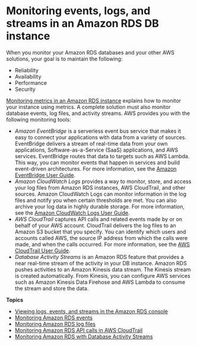 # Monitoring events, logs, and streams in an Amazon RDS DB instance<a name="CHAP_Monitor_Logs_Events"></a>

When you monitor your Amazon RDS databases and your other AWS solutions, your goal is to maintain the following:
+ Reliability
+ Availability
+ Performance
+ Security

[Monitoring metrics in an Amazon RDS instance](CHAP_Monitoring.md) explains how to monitor your instance  using metrics\. A complete solution must also monitor database events, log files, and activity streams\. AWS provides you with the following monitoring tools:
+ *Amazon EventBridge* is a serverless event bus service that makes it easy to connect your applications with data from a variety of sources\. EventBridge delivers a stream of real\-time data from your own applications, Software\-as\-a\-Service \(SaaS\) applications, and AWS services\. EventBridge routes that data to targets such as AWS Lambda\. This way, you can monitor events that happen in services and build event\-driven architectures\. For more information, see the [Amazon EventBridge User Guide](https://docs.aws.amazon.com/eventbridge/latest/userguide/)\.
+ *Amazon CloudWatch Logs* provides a way to monitor, store, and access your log files from Amazon RDS instances, AWS CloudTrail, and other sources\. Amazon CloudWatch Logs can monitor information in the log files and notify you when certain thresholds are met\. You can also archive your log data in highly durable storage\. For more information, see the [Amazon CloudWatch Logs User Guide](https://docs.aws.amazon.com/AmazonCloudWatch/latest/logs/)\.
+ *AWS CloudTrail* captures API calls and related events made by or on behalf of your AWS account\. CloudTrail delivers the log files to an Amazon S3 bucket that you specify\. You can identify which users and accounts called AWS, the source IP address from which the calls were made, and when the calls occurred\. For more information, see the [AWS CloudTrail User Guide](https://docs.aws.amazon.com/awscloudtrail/latest/userguide/)\.
+ *Database Activity Streams* is an Amazon RDS  feature that provides a near real\-time stream of the activity in your DB instance\. Amazon RDS pushes activities to an Amazon Kinesis data stream\. The Kinesis stream is created automatically\. From Kinesis, you can configure AWS services such as Amazon Kinesis Data Firehose and AWS Lambda to consume the stream and store the data\.

**Topics**
+ [Viewing logs, events, and streams in the Amazon RDS console](logs-events-streams-console.md)
+ [Monitoring Amazon RDS events](working-with-events.md)
+ [Monitoring Amazon RDS log files](USER_LogAccess.md)
+ [Monitoring Amazon RDS API calls in AWS CloudTrail](logging-using-cloudtrail.md)
+ [Monitoring Amazon RDS with Database Activity Streams](DBActivityStreams.md)